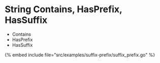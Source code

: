 # String Contains, HasPrefix, HasSuffix

* Contains
* HasPrefix
* HasSuffix


{% embed include file="src/examples/suffix-prefix/suffix_prefix.go" %}


